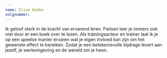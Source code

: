 ```yaml
---
name: Eline Hoebe
volgnummer: 
---
```

Ik geloof sterk in de kracht van ervarend leren. Fietsen leer je immers ook niet door er een boek over te lezen. Als trainingsacteur en trainer laat ik je op een speelse manier ervaren wat je eigen invloed kan zijn om het gewenste effect te bereiken. Zodat je een betekenisvolle bijdrage levert aan jezelf, je werkomgeving en de wereld om je heen.